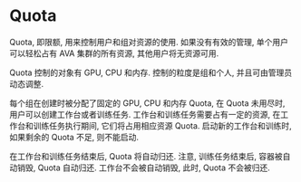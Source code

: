 # Quota

Quota, 即限额, 用来控制用户和组对资源的使用. 如果没有有效的管理, 单个用户可以轻松占有 AVA 集群的所有资源, 其他用户将无资源可用. 


Quota 控制的对象有 GPU, CPU 和内存. 控制的粒度是组和个人, 并且可由管理员动态调整. 

每个组在创建时被分配了固定的 GPU,  CPU 和内存 Quota, 在 Quota 未用尽时, 用户可以创建工作台或者训练任务. 工作台和训练任务需要占有一定的资源, 在工作台和训练任务执行期间, 它们将占用相应资源 Quota. 启动新的工作台和训练时, 如果剩余的 Quota 不足, 则不能启动. 

在工作台和训练任务结束后, Quota 将自动归还. 注意, 训练任务结束后, 容器被自动销毁, Quota 自动归还. 工作台不会被自动销毁, 此时, Quota 不会被归还. 